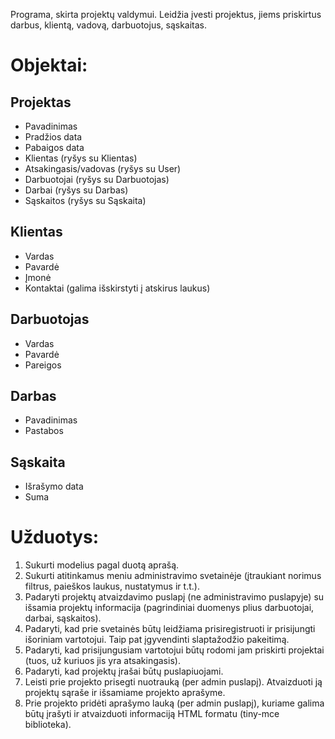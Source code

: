 Programa, skirta projektų valdymui. Leidžia įvesti projektus, jiems priskirtus darbus, klientą, vadovą, darbuotojus, sąskaitas.

# Objektai:
## Projektas
- Pavadinimas
- Pradžios data
- Pabaigos data
- Klientas (ryšys su Klientas)
- Atsakingasis/vadovas (ryšys su User)
- Darbuotojai (ryšys su Darbuotojas)
- Darbai (ryšys su Darbas)
- Sąskaitos (ryšys su Sąskaita)
## Klientas
- Vardas
- Pavardė
- Įmonė
- Kontaktai (galima išskirstyti į atskirus laukus)
## Darbuotojas
- Vardas
- Pavardė
- Pareigos
## Darbas
- Pavadinimas
- Pastabos
## Sąskaita
- Išrašymo data
- Suma
# Užduotys:
1. Sukurti modelius pagal duotą aprašą.
2. Sukurti atitinkamus meniu administravimo svetainėje (įtraukiant norimus filtrus, paieškos laukus, nustatymus ir t.t.).
3. Padaryti projektų atvaizdavimo puslapį (ne administravimo puslapyje) su išsamia projektų informacija (pagrindiniai duomenys plius darbuotojai, darbai, sąskaitos).
4. Padaryti, kad prie svetainės būtų leidžiama prisiregistruoti ir prisijungti išoriniam vartotojui. Taip pat įgyvendinti slaptažodžio pakeitimą.
5. Padaryti, kad prisijungusiam vartotojui būtų rodomi jam priskirti projektai (tuos, už kuriuos jis yra atsakingasis).
6. Padaryti, kad projektų įrašai būtų puslapiuojami.
7. Leisti prie projekto prisegti nuotrauką (per admin puslapį). Atvaizduoti ją projektų sąraše ir išsamiame projekto aprašyme.
8. Prie projekto pridėti aprašymo lauką (per admin puslapį), kuriame galima būtų įrašyti ir atvaizduoti informaciją HTML formatu (tiny-mce biblioteka).

